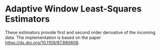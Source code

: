 Adaptive Window Least-Squares Estimators
========================================

These estimators provide first and second order derivative of the incoming data.
The implementation is based on the paper https://dx.doi.org/10.1109/87.880606.
